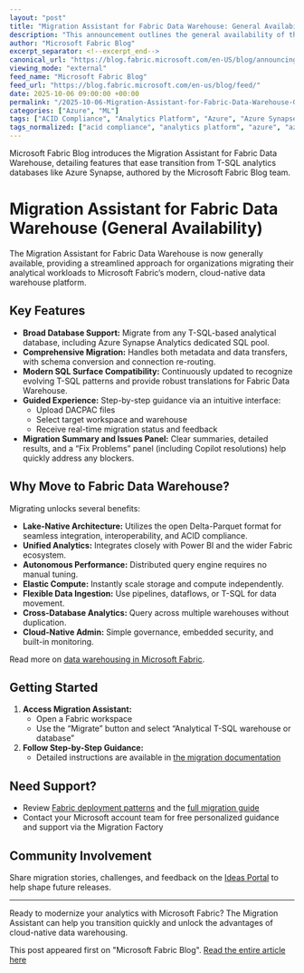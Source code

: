```yaml
---
layout: "post"
title: "Migration Assistant for Fabric Data Warehouse: General Availability Announced"
description: "This announcement outlines the general availability of the Migration Assistant for Fabric Data Warehouse. The tool enables organizations to migrate analytics workloads from T-SQL databases, such as Azure Synapse Analytics, to Microsoft Fabric Data Warehouse. It features end-to-end migration guidance, compatibility with various SQL constructs, and integration with Fabric’s analytics ecosystem."
author: "Microsoft Fabric Blog"
excerpt_separator: <!--excerpt_end-->
canonical_url: "https://blog.fabric.microsoft.com/en-US/blog/announcing-general-availability-of-migration-assistant-for-fabric-data-warehouse/"
viewing_mode: "external"
feed_name: "Microsoft Fabric Blog"
feed_url: "https://blog.fabric.microsoft.com/en-us/blog/feed/"
date: 2025-10-06 09:00:00 +00:00
permalink: "/2025-10-06-Migration-Assistant-for-Fabric-Data-Warehouse-General-Availability-Announced.html"
categories: ["Azure", "ML"]
tags: ["ACID Compliance", "Analytics Platform", "Azure", "Azure Synapse Analytics", "Cloud Migration", "Data Engineering", "Data Lake", "Data Migration", "Data Warehouse", "Delta Parquet", "Distributed Computing", "Microsoft Fabric", "Migration Assistant", "ML", "News", "Power BI Integration", "SaaS Analytics", "T SQL"]
tags_normalized: ["acid compliance", "analytics platform", "azure", "azure synapse analytics", "cloud migration", "data engineering", "data lake", "data migration", "data warehouse", "delta parquet", "distributed computing", "microsoft fabric", "migration assistant", "ml", "news", "power bi integration", "saas analytics", "t sql"]
---
```


Microsoft Fabric Blog introduces the Migration Assistant for Fabric Data Warehouse, detailing features that ease transition from T-SQL analytics databases like Azure Synapse, authored by the Microsoft Fabric Blog team.<!--excerpt_end-->

# Migration Assistant for Fabric Data Warehouse (General Availability)

The Migration Assistant for Fabric Data Warehouse is now generally available, providing a streamlined approach for organizations migrating their analytical workloads to Microsoft Fabric’s modern, cloud-native data warehouse platform.

## Key Features

- **Broad Database Support:** Migrate from any T-SQL-based analytical database, including Azure Synapse Analytics dedicated SQL pool.
- **Comprehensive Migration:** Handles both metadata and data transfers, with schema conversion and connection re-routing.
- **Modern SQL Surface Compatibility:** Continuously updated to recognize evolving T-SQL patterns and provide robust translations for Fabric Data Warehouse.
- **Guided Experience:** Step-by-step guidance via an intuitive interface:
  - Upload DACPAC files
  - Select target workspace and warehouse
  - Receive real-time migration status and feedback
- **Migration Summary and Issues Panel:** Clear summaries, detailed results, and a “Fix Problems” panel (including Copilot resolutions) help quickly address any blockers.

## Why Move to Fabric Data Warehouse?

Migrating unlocks several benefits:

- **Lake-Native Architecture:** Utilizes the open Delta-Parquet format for seamless integration, interoperability, and ACID compliance.
- **Unified Analytics:** Integrates closely with Power BI and the wider Fabric ecosystem.
- **Autonomous Performance:** Distributed query engine requires no manual tuning.
- **Elastic Compute:** Instantly scale storage and compute independently.
- **Flexible Data Ingestion:** Use pipelines, dataflows, or T-SQL for data movement.
- **Cross-Database Analytics:** Query across multiple warehouses without duplication.
- **Cloud-Native Admin:** Simple governance, embedded security, and built-in monitoring.

Read more on [data warehousing in Microsoft Fabric](https://learn.microsoft.com/fabric/data-warehouse/data-warehousing).

## Getting Started

1. **Access Migration Assistant:**
   - Open a Fabric workspace
   - Use the “Migrate” button and select “Analytical T-SQL warehouse or database”
2. **Follow Step-by-Step Guidance:**
   - Detailed instructions are available in [the migration documentation](https://learn.microsoft.com/fabric/data-warehouse/migrate-with-migration-assistant)

## Need Support?

- Review [Fabric deployment patterns](https://learn.microsoft.com/azure/architecture/analytics/architecture/fabric-deployment-patterns) and the [full migration guide](https://learn.microsoft.com/fabric/fundamentals/migration)
- Contact your Microsoft account team for free personalized guidance and support via the Migration Factory

## Community Involvement

Share migration stories, challenges, and feedback on the [Ideas Portal](https://community.fabric.microsoft.com/t5/Fabric-Ideas/idb-p/fbc_ideas) to help shape future releases.

---

Ready to modernize your analytics with Microsoft Fabric? The Migration Assistant can help you transition quickly and unlock the advantages of cloud-native data warehousing.

This post appeared first on "Microsoft Fabric Blog". [Read the entire article here](https://blog.fabric.microsoft.com/en-US/blog/announcing-general-availability-of-migration-assistant-for-fabric-data-warehouse/)

